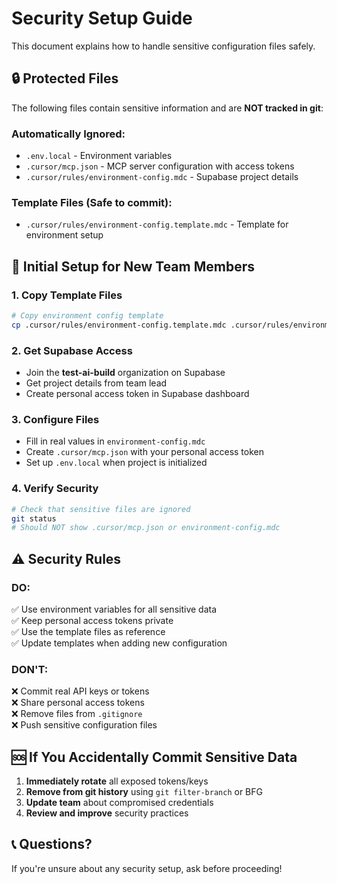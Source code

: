 # Security Setup Guide

This document explains how to handle sensitive configuration files safely.

## 🔒 Protected Files

The following files contain sensitive information and are **NOT tracked in git**:

### Automatically Ignored:

- `.env.local` - Environment variables
- `.cursor/mcp.json` - MCP server configuration with access tokens
- `.cursor/rules/environment-config.mdc` - Supabase project details

### Template Files (Safe to commit):

- `.cursor/rules/environment-config.template.mdc` - Template for environment setup

## 🚀 Initial Setup for New Team Members

### 1. Copy Template Files

```bash
# Copy environment config template
cp .cursor/rules/environment-config.template.mdc .cursor/rules/environment-config.mdc
```

### 2. Get Supabase Access

- Join the **test-ai-build** organization on Supabase
- Get project details from team lead
- Create personal access token in Supabase dashboard

### 3. Configure Files

- Fill in real values in `environment-config.mdc`
- Create `.cursor/mcp.json` with your personal access token
- Set up `.env.local` when project is initialized

### 4. Verify Security

```bash
# Check that sensitive files are ignored
git status
# Should NOT show .cursor/mcp.json or environment-config.mdc
```

## ⚠️ Security Rules

### DO:

✅ Use environment variables for all sensitive data  
✅ Keep personal access tokens private  
✅ Use the template files as reference  
✅ Update templates when adding new configuration

### DON'T:

❌ Commit real API keys or tokens  
❌ Share personal access tokens  
❌ Remove files from `.gitignore`  
❌ Push sensitive configuration files

## 🆘 If You Accidentally Commit Sensitive Data

1. **Immediately rotate** all exposed tokens/keys
2. **Remove from git history** using `git filter-branch` or BFG
3. **Update team** about compromised credentials
4. **Review and improve** security practices

## 📞 Questions?

If you're unsure about any security setup, ask before proceeding!
